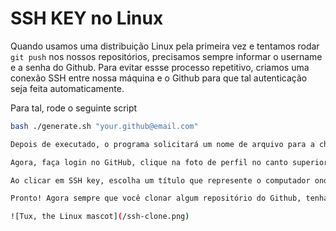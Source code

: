 # SSH KEY no Linux

Quando usamos uma distribuição Linux pela primeira vez e tentamos rodar `git push` nos nossos repositórios, precisamos sempre informar o username e a senha do Github. Para evitar essse processo repetitivo, criamos uma conexão SSH entre nossa máquina e o Github para que tal autenticação seja feita automaticamente.

Para tal, rode o seguinte script 

```bash
bash ./generate.sh "your.github@email.com"

Depois de executado, o programa solicitará um nome de arquivo para a chave SSH. Se apenas pressionarmos Enter, o nome e a localização padrão serão utilizados (/home/usuário/.ssh/id_rsa). Após isso, também será solicitada uma senha para a chave, recomendo que apenas clique Enter - deixando vazio.

Agora, faça login no GitHub, clique na foto de perfil no canto superior direito e escolha a opção Settings. Na barra lateral da tela de configuração, clique em SSH and GPG keys.

Ao clicar em SSH key, escolha um título que represente o computador onde a chave está armazenada, copie todo o conteúdo do arquivo id_rsa.pub (armazenado no diretório /home/usuário/.ssh) e cole no campo Key.

Pronto! Agora sempre que você clonar algum repositório do Github, tenha certeza de cloná-lo com o domínio do SSH e não HTTP!

![Tux, the Linux mascot](/ssh-clone.png)
